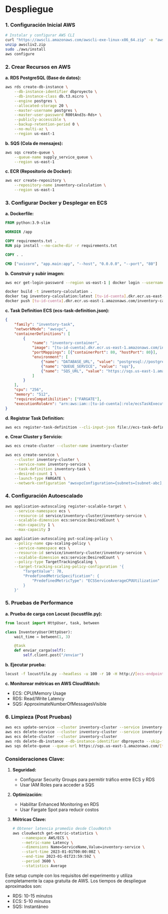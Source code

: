 # Despliegue


### 1. Configuración Inicial AWS
```bash
# Instalar y configurar AWS CLI
curl "https://awscli.amazonaws.com/awscli-exe-linux-x86_64.zip" -o "awscliv2.zip"
unzip awscliv2.zip
sudo ./aws/install
aws configure
```

### 2. Crear Recursos en AWS
**a. RDS PostgreSQL (Base de datos):**
```bash
aws rds create-db-instance \
    --db-instance-identifier dbproyecto \
    --db-instance-class db.t3.micro \
    --engine postgres \
    --allocated-storage 20 \
    --master-username postgres \
    --master-user-password R00tAnd3s-Rds+ \
    --publicly-accessible \
    --backup-retention-period 0 \
    --no-multi-az \
    --region us-east-1
```

**b. SQS (Cola de mensajes):**
```bash
aws sqs create-queue \
    --queue-name supply_service_queue \
    --region us-east-1
```

**c. ECR (Repositorio de Docker):**
```bash
aws ecr create-repository \
    --repository-name inventory-calculation \
    --region us-east-1
```

### 3. Configurar Docker y Desplegar en ECS
**a. Dockerfile:**
```dockerfile
FROM python:3.9-slim

WORKDIR /app

COPY requirements.txt .
RUN pip install --no-cache-dir -r requirements.txt

COPY . .

CMD ["uvicorn", "app.main:app", "--host", "0.0.0.0", "--port", "80"]
```

**b. Construir y subir imagen:**
```bash
aws ecr get-login-password --region us-east-1 | docker login --username AWS --password-stdin [tu-id-cuenta].dkr.ecr.us-east-1.amazonaws.com

docker build -t inventory-calculation .
docker tag inventory-calculation:latest [tu-id-cuenta].dkr.ecr.us-east-1.amazonaws.com/inventory-calculation:latest
docker push [tu-id-cuenta].dkr.ecr.us-east-1.amazonaws.com/inventory-calculation:latest
```

**c. Task Definition ECS (ecs-task-definition.json):**
```json
{
    "family": "inventory-task",
    "networkMode": "awsvpc",
    "containerDefinitions": [
        {
            "name": "inventory-container",
            "image": "[tu-id-cuenta].dkr.ecr.us-east-1.amazonaws.com/inventory-calculation:latest",
            "portMappings": [{"containerPort": 80, "hostPort": 80}],
            "environment": [
                {"name": "DATABASE_URL", "value": "postgresql://postgres:postgres@[rds-endpoint]:5432/dbproyecto"},
                {"name": "QUEUE_SERVICE", "value": "sqs"},
                {"name": "SQS_URL", "value": "https://sqs.us-east-1.amazonaws.com/[tu-id-cuenta]/supply_service_queue"}
            ]
        }
    ],
    "cpu": "256",
    "memory": "512",
    "requiresCompatibilities": ["FARGATE"],
    "executionRoleArn": "arn:aws:iam::[tu-id-cuenta]:role/ecsTaskExecutionRole"
}
```

**d. Registrar Task Definition:**
```bash
aws ecs register-task-definition --cli-input-json file://ecs-task-definition.json
```

**e. Crear Cluster y Servicio:**
```bash
aws ecs create-cluster --cluster-name inventory-cluster

aws ecs create-service \
    --cluster inventory-cluster \
    --service-name inventory-service \
    --task-definition inventory-task \
    --desired-count 1 \
    --launch-type FARGATE \
    --network-configuration "awsvpcConfiguration={subnets=[subnet-abc],securityGroups=[sg-xyz]}"
```

### 4. Configuración Autoescalado
```bash
aws application-autoscaling register-scalable-target \
    --service-namespace ecs \
    --resource-id service/inventory-cluster/inventory-service \
    --scalable-dimension ecs:service:DesiredCount \
    --min-capacity 1 \
    --max-capacity 3

aws application-autoscaling put-scaling-policy \
    --policy-name cpu-scaling-policy \
    --service-namespace ecs \
    --resource-id service/inventory-cluster/inventory-service \
    --scalable-dimension ecs:service:DesiredCount \
    --policy-type TargetTrackingScaling \
    --target-tracking-scaling-policy-configuration '{
        "TargetValue": 70,
        "PredefinedMetricSpecification": {
            "PredefinedMetricType": "ECSServiceAverageCPUUtilization"
        }
    }'
```

### 5. Pruebas de Performance
**a. Prueba de carga con Locust (locustfile.py):**
```python
from locust import HttpUser, task, between

class InventoryUser(HttpUser):
    wait_time = between(1, 3)

    @task
    def enviar_carga(self):
        self.client.post("/enviar")
```

**b. Ejecutar prueba:**
```bash
locust -f locustfile.py --headless -u 100 -r 10 -H http://[ecs-endpoint]
```

**c. Monitorear métricas en AWS CloudWatch:**
- ECS: CPU/Memory Usage
- RDS: Read/Write Latency
- SQS: ApproximateNumberOfMessagesVisible

### 6. Limpieza (Post Pruebas)
```bash
aws ecs update-service --cluster inventory-cluster --service inventory-service --desired-count 0
aws ecs delete-service --cluster inventory-cluster --service inventory-service
aws ecs delete-cluster --cluster inventory-cluster
aws rds delete-db-instance --db-instance-identifier dbproyecto --skip-final-snapshot
aws sqs delete-queue --queue-url https://sqs.us-east-1.amazonaws.com/[tu-id-cuenta]/supply_service_queue
```

### Consideraciones Clave:
1. **Seguridad:**
   - Configurar Security Groups para permitir tráfico entre ECS y RDS
   - Usar IAM Roles para acceder a SQS

2. **Optimización:**
   - Habilitar Enhanced Monitoring en RDS
   - Usar Fargate Spot para reducir costos

3. **Métricas Clave:**
   ```bash
   # Obtener latencia promedio desde CloudWatch
   aws cloudwatch get-metric-statistics \
       --namespace AWS/ECS \
       --metric-name Latency \
       --dimensions Name=ServiceName,Value=inventory-service \
       --start-time 2023-01-01T00:00:00Z \
       --end-time 2023-01-01T23:59:59Z \
       --period 3600 \
       --statistics Average
   ```

Este setup cumple con los requisitos del experimento y utiliza completamente la capa gratuita de AWS. Los tiempos de despliegue aproximados son:
- RDS: 10-15 minutos
- ECS: 5-10 minutos
- SQS: Instantáneo